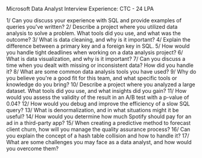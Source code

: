 Microsoft Data Analyst Interview Experience:
CTC - 24 LPA


1/ Can you discuss your experience with SQL and provide examples of queries you've written?
2/ Describe a project where you utilized data analysis to solve a problem. What tools did you use, and what was the outcome?
3/ What is data cleaning, and why is it important?
4/ Explain the difference between a primary key and a foreign key in SQL.
5/ How would you handle tight deadlines when working on a data analysis project?
6/ What is data visualization, and why is it important?
7/ Can you discuss a time when you dealt with missing or inconsistent data? How did you handle it?
8/ What are some common data analysis tools you have used?
9/ Why do you believe you're a good fit for this team, and what specific tools or knowledge do you bring?
10/ Describe a project where you analyzed a large dataset. What tools did you use, and what insights did you gain?
11/ How would you assess the validity of the result in an A/B test with a p-value of 0.04?
12/ How would you debug and improve the efficiency of a slow SQL query?
13/ What is denormalization, and in what situations might it be useful?
14/ How would you determine how much Spotify should pay for an ad in a third-party app?
15/ When creating a predictive method to forecast client churn, how will you manage the quality assurance process?
16/ Can you explain the concept of a hash table collision and how to handle it?
17/ What are some challenges you may face as a data analyst, and how would you overcome them?